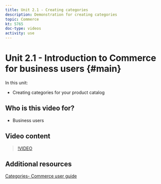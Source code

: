 ```yaml
---
title: Unit 2.1 - Creating categories
description: Demonstration for creating categories
topic: Commerce
kt: 5765
doc-type: videos
activity: use
---
```


# Unit 2.1 - Introduction to Commerce for business users {#main}

In this unit:

- Creating categories for your product catalog

## Who is this video for?

- Business users

## Video content

>[!VIDEO](https://video.tv.adobe.com/v/35950?quality=12&learn=on)

## Additional resources

[Categories- Commerce user guide](https://docs.magento.com/user-guide/catalog/categories.html)
